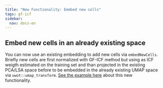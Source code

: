 ```yaml
---
title: "New Functionality: Emmbed new cells"
tags: gf-icf
sidebar:
  nav: docs-en
---
```


<!-- Global site tag (gtag.js) - Google Analytics -->
<script async src="https://www.googletagmanager.com/gtag/js?id=UA-144257957-1"></script>
<script>
  window.dataLayer = window.dataLayer || [];
  function gtag(){dataLayer.push(arguments);}
  gtag('js', new Date());

  gtag('config', 'UA-144257957-1');
</script>
  
## Embed new cells in an already existing space
You can now use an existing embedding to add new cells via `embedNewCells`. Briefly new cells are first normalized with GF-ICF method but using as ICF weigth estimated on the training set and than projected in the existing PCA/LSA space before to be embedded in the already existing UMAP space via `uwot::umap_transform`. [See the example here](https://jeky82.github.io/gficf_example.html#how-to-embedd-new-cells-in-an-existing-space) about this new functionality. 
